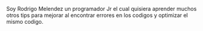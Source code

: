 Soy Rodrigo Melendez un programador Jr el cual quisiera aprender muchos otros tips para mejorar al encontrar errores en los codigos y optimizar el mismo codigo.